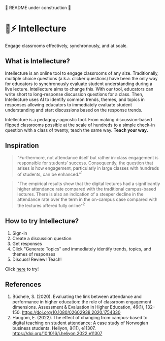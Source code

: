 🚧 README under construction 🚧
# 🙋⚡️ Intellecture

Engage classrooms effectively, synchronously, and at scale.

## What is Intellecture?

Intellecture is an online tool to engage classrooms of any size. Traditionally, multiple choice questions (a.k.a. clicker questions) have been the only way for educators to synchronously evaluate student understanding during a live lecture. Intellecture aims to change this. With our tool, educators can write short to long-response discussion questions for a class. Then, Intellecture uses AI to identify common trends, themes, and topics in responses allowing educators to immediately evaluate student understanding and start discussions based on the response trends.

Intellecture is a pedagogy-agnostic tool. From making discussion-based flipped classrooms possible at the scale of hundreds to a simple check-in question with a class of twenty, teach the same way. **Teach your way.**

## Inspiration

> "Furthermore, not attendance itself but rather in-class engagement is responsible for students’ success. Consequently, the question that arises is how engagement, particularly in large classes with hundreds of students, can be enhanced."<sup>1<sup/>

> "The empirical results show that the digital lectures had a significantly higher attendance rate compared with the traditional campus-based lectures. There is also an indication of a steeper decline in the attendance rate over the term in the on-campus case compared with the lectures offered fully online"<sup>2<sup/>

## How to try Intellecture?

1. Sign-in
2. Create a discussion question
3. Get responses
4. Click "Generate Topics" and immediately identify trends, topics, and themes of responses
5. Discuss! Review! Teach!

Click [here](https://qna-scale-app.vercel.app/sign-up) to try!


## References
1. Büchele, S. (2020). Evaluating the link between attendance and performance in higher education: the role of classroom engagement dimensions. Assessment & Evaluation in Higher Education, 46(1), 132–150. https://doi.org/10.1080/02602938.2020.1754330
2. Haugom, E. (2022). The effect of changing from campus-based to digital teaching on student attendance: A case study of Norwegian business students. Heliyon, 8(11), e11307. https://doi.org/10.1016/j.heliyon.2022.e11307
